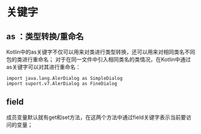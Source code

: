 # 关键字

## as ：类型转换/重命名

Kotlin中的as关键字不仅可以用来对类进行类型转换，还可以用来对相同类名不同包的类进行重命名；
对于在同一文件中引入相同类名的类情况，在Kotlin中通过as关键字可以对其进行重命名：

    import java.lang.AlerDialog as SimpleDialog
    import suport.v7.AlerDialog as FineDialog
    

## field

成员变量默认就有get和set方法，在这两个方法中通过field关键字表示当前要访问的变量；